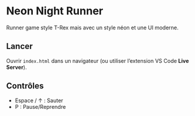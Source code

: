 # Neon Night Runner

Runner game style T-Rex mais avec un style néon et une UI moderne.

## Lancer
Ouvrir `index.html` dans un navigateur (ou utiliser l’extension VS Code **Live Server**).

## Contrôles
- Espace / ↑ : Sauter
- P : Pause/Reprendre
